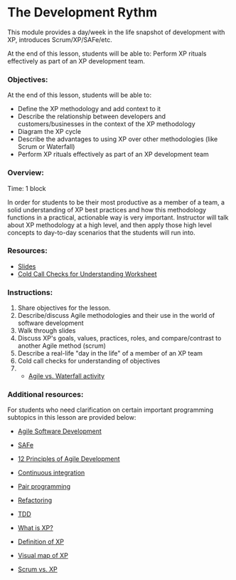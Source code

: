 # The Development Rythm

This module provides a day/week in the life snapshot of development with XP, introduces Scrum/XP/SAFe/etc.

At the end of this lesson, students will be able to:
Perform XP rituals effectively as part of an XP development team.


### Objectives: 
At the end of this lesson, students will be able to: 
- Define the XP methodology and add context to it
- Describe the relationship between developers and customers/businesses in the context of the XP methodology
- Diagram the XP cycle
- Describe the advantages to using XP over other methodologies (like Scrum or Waterfall)
- Perform XP rituals effectively as part of an XP development team


### Overview:
Time: 1 block 

In order for students to be their most productive as a member of a team, a solid understanding of XP best practices and how this methodology functions in a practical, actionable way is very important. Instructor will talk about XP methodology at a high level, and then apply those high level concepts to day-to-day scenarios that the students will run into. 


### Resources:
* [Slides](https://docs.google.com/presentation/d/1q_sZhC24derLW99I-W-OKft4p_gN--2LoG6YU0rYzgY/edit#slide=id.g5c0e2e3103_0_0)
* [Cold Call Checks for Understanding Worksheet](https://docs.google.com/document/d/1q1HK381zd-hIbMn-a7LuXzkE2DkI8eh9-7x_4XcW8XE/edit?usp=sharing)

### Instructions:

1. Share objectives for the lesson. 
2. Describe/discuss Agile methodologies and their use in the world of software development
3. Walk through slides
4. Discuss XP's goals, values, practices, roles, and compare/contrast to another Agile method (scrum)
5. Describe a real-life "day in the life" of a member of an XP team
6. Cold call checks for understanding of objectives
7. * [Agile vs. Waterfall activity](http://www.agileadvice.com/2005/12/19/uncategorized/penny-queueing-exercise-lean-process/)


###  Additional resources:
For students who need clarification on certain important programming subtopics in this lesson are provided below:

* [Agile Software Development](https://www.agilealliance.org/agile101/)
* [SAFe](https://www.scaledagile.com/enterprise-solutions/what-is-safe/)

* [12 Principles of Agile Development](https://www.agilealliance.org/agile101/12-principles-behind-the-agile-manifesto/)
* [Continuous integration](https://www.thoughtworks.com/continuous-integration)
* [Pair programming](http://www.extremeprogramming.org/rules/pair.html)
* [Refactoring](https://en.wikipedia.org/wiki/Code_refactoring)
* [TDD](https://www.agilealliance.org/glossary/tdd/)
* [What is XP?](https://medium.com/@sreenivas/extreme-programming-xp-f0ad5066f737)
* [Definition of XP](https://en.wikipedia.org/wiki/Extreme_programming)
* [Visual map of XP](http://www.extremeprogramming.org/map/iteration.html)
* [Scrum vs. XP](https://www.mountaingoatsoftware.com/blog/differences-between-scrum-and-extreme-programming)

